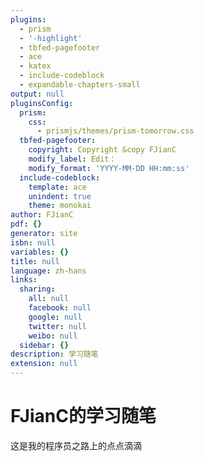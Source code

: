 ```yaml
---
plugins:
  - prism
  - '-highlight'
  - tbfed-pagefooter
  - ace
  - katex
  - include-codeblock
  - expandable-chapters-small
output: null
pluginsConfig:
  prism:
    css:
      - prismjs/themes/prism-tomorrow.css
  tbfed-pagefooter:
    copyright: Copyright &copy FJianC
    modify_label: Edit：
    modify_format: 'YYYY-MM-DD HH:mm:ss'
  include-codeblock:
    template: ace
    unindent: true
    theme: monokai
author: FJianC
pdf: {}
generator: site
isbn: null
variables: {}
title: null
language: zh-hans
links:
  sharing:
    all: null
    facebook: null
    google: null
    twitter: null
    weibo: null
  sidebar: {}
description: 学习随笔
extension: null
---
```


# FJianC的学习随笔

这是我的程序员之路上的点点滴滴

